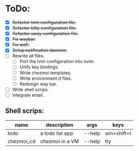 # ToDo:

* [X] ~~Refactor lvim configuration file.~~
* [X] ~~Refactor kitty configuration file.~~
* [X] ~~Refactor sway configuration file.~~
* [X] ~~Fix waybar.~~
* [X] ~~Fix wofi.~~
* [X] ~~Setup notification daemon.~~
* [ ] Rewrite all files.
    * [ ] Port the lvim configuration into nvim.
    * [ ] Unify key bindings.
    * [ ] Write chezmoi templates.
    * [ ] Write environment.d files.
    * [ ] Redesign way bar.
* [ ] Write shell scrips.
* [ ] Integrate email.

## Shell scrips:

|name|description|args|keys|
|-|-|-|-|
|todo|a todo list app| --help|win+shift+t|
|chezmoi_cd|chezmoi in a VM| --help|tty|

<!-- ||||| -->
